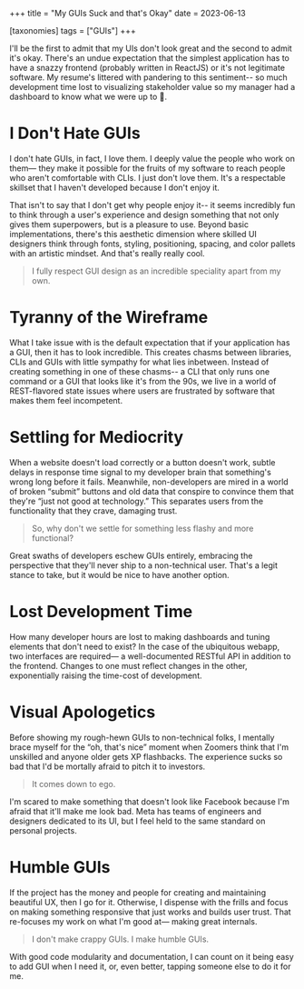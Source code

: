 +++
title = "My GUIs Suck and that's Okay"
date = 2023-06-13 

[taxonomies]
tags = ["GUIs"]
+++

I'll be the first to admit that my UIs don't look great and the second to admit it's okay. There's an undue expectation that the simplest application has to have a snazzy frontend (probably written in ReactJS) or it's not legitimate software. My resume's littered with pandering to this sentiment-- so much development time lost to visualizing stakeholder value so my manager had a dashboard to know what we were up to 🤢.

<!-- more -->

# I Don't Hate GUIs

I don't hate GUIs, in fact, I love them. I deeply value the people who work on them— they make it possible for the fruits of my software to reach people who aren't comfortable with CLIs. I just don't love them. It's a respectable skillset that I haven't developed because I don't enjoy it.

That isn't to say that I don't get why people enjoy it-- it seems incredibly fun to think through a user's experience and design something that not only gives them superpowers, but is a pleasure to use. Beyond basic implementations, there's this aesthetic dimension where skilled UI designers think through fonts, styling, positioning, spacing, and color pallets with an artistic mindset. And that's really really cool.

> I fully respect GUI design as an incredible speciality apart from my own.

# Tyranny of the Wireframe

What I take issue with is the default expectation that if your application has a GUI, then it has to look incredible. This creates chasms between libraries, CLIs and GUIs with little sympathy for what lies inbetween. Instead of creating something in one of these chasms-- a CLI that only runs one command or a GUI that looks like it's from the 90s, we live in a world of REST-flavored state issues where users are frustrated by software that makes them feel incompetent.

# Settling for Mediocrity

When a website doesn't load correctly or a button doesn't work, subtle delays in response time signal to my developer brain that something's wrong long before it fails. Meanwhile, non-developers are mired in a world of broken “submit” buttons and old data that conspire to convince them that they're “just not good at technology.” This separates users from the functionality that they crave, damaging trust. 

> So, why don't we settle for something less flashy and more functional?

Great swaths of developers eschew GUIs entirely, embracing the perspective that they'll never ship to a non-technical user. That's a legit stance to take, but it would be nice to have another option.

# Lost Development Time

How many developer hours are lost to making dashboards and tuning elements that don't need to exist? In the case of the ubiquitous webapp, two interfaces are required— a well-documented RESTful API in addition to the frontend. Changes to one must reflect changes in the other, exponentially raising the time-cost of development.

# Visual Apologetics

Before showing my rough-hewn GUIs to non-technical folks, I mentally brace myself for the “oh, that's nice” moment when Zoomers think that I'm unskilled and anyone older gets XP flashbacks. The experience sucks so bad that I'd be mortally afraid to pitch it to investors.

> It comes down to ego.

I'm scared to make something that doesn't look like Facebook because I'm afraid that it'll make me look bad. Meta has teams of engineers and designers dedicated to its UI, but I feel held to the same standard on personal projects.

# Humble GUIs

If the project has the money and people for creating and maintaining beautiful UX, then I go for it. Otherwise, I dispense with the frills and focus on making something responsive that just works and builds user trust. That re-focuses my work on what I'm good at— making great internals. 

> I don't make crappy GUIs. I make humble GUIs.

With good code modularity and documentation, I can count on it being easy to add GUI when I need it, or, even better, tapping someone else to do it for me.

